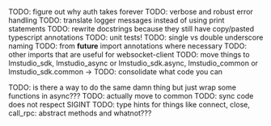 TODO: figure out why auth takes forever
TODO: verbose and robust error handling
TODO: translate logger messages instead of using print statements
TODO: rewrite docstrings because they still have copy/pasted typescript annotations
TODO: unit tests!
TODO: single vs double underscore naming
TODO: from **future** import annotations where necessary
TODO: other imports that are useful for websocket-client
TODO: move things to lmstudio_sdk, lmstudio_async or lmstudio_sdk.async, lmstudio_common or lmstudio_sdk.common
-> TODO: consolidate what code you can

TODO: is there a way to do the same damn thing but just wrap some functions in async???
TODO: actually move to common
TODO: sync code does not respect SIGINT
TODO: type hints for things like connect, close, call_rpc: abstract methods and whatnot???
